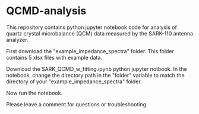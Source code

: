 # QCMD-analysis

This repository contains python jupyter notebook code for analysis of quartz crystal microbalance (QCM) data measured by the SARK-110 antenna analyzer.

First download the "example_impedance_spectra" folder. This folder contains 5 xlsx files with example data.

Download the SARK_QCMD_w_fitting.ipynb python jupyter notbook. In the notebook, change the directory path in the "folder" variable to match the directory of your "example_impedance_spectra" folder.

Now run the notebook.

Please leave a comment for questions or troubleshooting.
